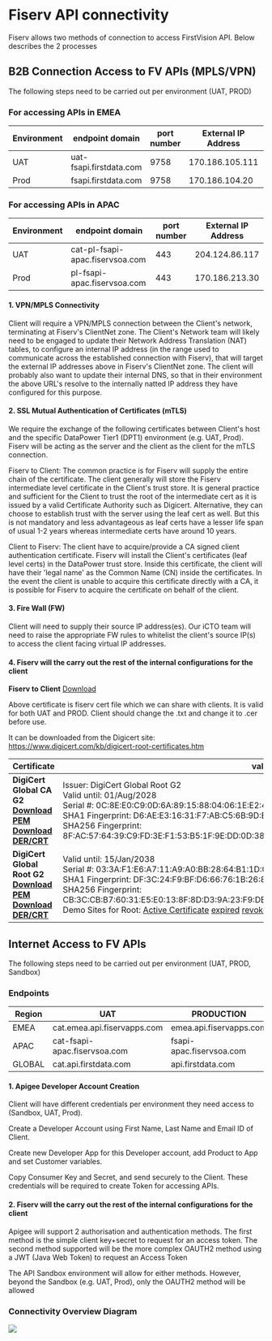 
# Fiserv API connectivity

Fiserv allows two methods of connection to access FirstVision API. Below describes the 2 processes

## B2B Connection Access to FV APIs (MPLS/VPN)

The following steps need to be carried out per environment (UAT, PROD)

### For accessing APIs in EMEA

| **Environment** | **endpoint domain**      | **port number** | **External IP Address** | **DR External IP Address**           |
|-----------------|--------------------------|-----------------|-------------------------|--------------------------------------|
| UAT             | uat-fsapi.firstdata.com  | 9758            | 170.186.105.111         | n/a                                  |
| Prod            | fsapi.firstdata.com      | 9758            | 170.186.104.20          | 170.186.105.189                      |

### For accessing APIs in APAC

| **Environment** | **endpoint domain**              | **port number** | **External IP Address** |
|-----------------|----------------------------------|-----------------|-------------------------|
| UAT             | cat-pl-fsapi-apac.fiservsoa.com  | 443             | 204.124.86.117          |
| Prod            | pl-fsapi-apac.fiservsoa.com      | 443             | 170.186.213.30          |

#### 1. VPN/MPLS Connectivity

Client will require a VPN/MPLS connection between the Client's network, terminating at Fiserv's ClientNet zone. The Client's Network team will likely need to be engaged to update their Network Address Translation (NAT) tables, to configure an internal IP address (in the range used to communicate across the established connection with Fiserv), that will target the external IP addresses above in Fiserv's ClientNet zone. The client will probably also want to update their internal DNS, so that in their environment the above URL's resolve to the internally natted IP address they have configured for this purpose.

#### 2. SSL Mutual Authentication of Certificates (mTLS)

We require the exchange of the following certificates between Client's host and the specific DataPower Tier1 (DPT1) environment (e.g. UAT, Prod). Fiserv will be acting as the server and the client as the client for the mTLS connection.

Fiserv to Client: The common practice is for Fiserv will supply the entire chain of the certificate. The client generally will store the Fiserv intermediate level certificate in the Client's trust store. It is general practice and sufficient for the Client to trust the root of the intermediate cert as it is issued by a valid Certificate Authority such as Digicert. Alternative, they can choose to establish trust with the server using the leaf cert as well. But this is not mandatory and less advantageous as leaf certs have a lesser life span of usual 1-2 years whereas intermediate certs have around 10 years.

Client to Fiserv: The client have to acquire/provide a CA signed client authentication certificate. Fiserv will install the Client's certificates (leaf level certs) in the DataPower trust store. Inside this certificate, the client will have their 'legal name' as the Common Name (CN) inside the certificates. In the event the client is unable to acquire this certificate directly with a CA, it is possible for Fiserv to acquire the certificate on behalf of the client.

#### 3. Fire Wall (FW)

Client will need to supply their source IP address(es). Our iCTO team will  need to raise the appropriate FW rules to whitelist the client's source IP(s) to access the client facing virtual IP addresses.

#### 4. Fiserv will the carry out the rest of the internal configurations for the client

**Fiserv to Client** [Download](download/assets/DigiCert_Global_CA_G2.cer.txt)

Above certificate is fiserv cert file which we can share with clients. It is valid for both UAT and PROD. Client should change the .txt and change it to .cer before use.

It can be downloaded from the Digicert site: <https://www.digicert.com/kb/digicert-root-certificates.htm>

| Certificate                                                                                                                                                                           | validity                                                                                                                                                                                                                                                                                                                                                                                                                                                                                                                                                                                       |
|---------------------------------------------------------------------------------------------------------------------------------------------------------------------------------------|------------------------------------------------------------------------------------------------------------------------------------------------------------------------------------------------------------------------------------------------------------------------------------------------------------------------------------------------------------------------------------------------------------------------------------------------------------------------------------------------------------------------------------------------------------------------------------------------|
| **DigiCert Global CA G2 </br> [Download PEM](https://cacerts.digicert.com/DigiCertGlobalCAG2.crt.pem) [Download DER/CRT](https://cacerts.digicert.com/DigiCertGlobalCAG2.crt)**       | Issuer: DigiCert Global Root G2 </br> Valid until: 01/Aug/2028 </br> Serial #: 0C:8E:E0:C9:0D:6A:89:15:88:04:06:1E:E2:41:F9:AF </br> SHA1 Fingerprint: D6:AE:E3:16:31:F7:AB:C5:6B:9D:E8:AB:EC:CC:41:08:A6:26:B1:04 </br> SHA256 Fingerprint: 8F:AC:57:64:39:C9:FD:3E:F1:53:B5:1F:9E:DD:0D:38:1B:5D:F7:B8:75:59:CE:BE:CA:04:29:7D:D4:4A:63:9B                                                                                                                                                                                                                                                   |
| **DigiCert Global Root G2 </br> [Download PEM](https://cacerts.digicert.com/DigiCertGlobalRootG2.crt.pem) [Download DER/CRT](https://cacerts.digicert.com/DigiCertGlobalRootG2.crt)** | Valid until: 15/Jan/2038 </br>Serial #: 03:3A:F1:E6:A7:11:A9:A0:BB:28:64:B1:1D:09:FA:E5 </br>SHA1 Fingerprint: DF:3C:24:F9:BF:D6:66:76:1B:26:80:73:FE:06:D1:CC:8D:4F:82:A4 </br>SHA256 Fingerprint: CB:3C:CB:B7:60:31:E5:E0:13:8F:8D:D3:9A:23:F9:DE:47:FF:C3:5E:43:C1:14:4C:EA:27:D4:6A:5A:B1:CB:5 </br>Demo Sites for Root:  [Active Certificate](https://global-root-g2.chain-demos.digicert.com/ "Test my browser for this root certificate")   [expired](https://global-root-g2-expired.chain-demos.digicert.com/)  [revoked](https://global-root-g2-revoked.chain-demos.digicert.com/)    |

## Internet Access to FV APIs

The following steps need to be carried out per environment (UAT, PROD, Sandbox)

### Endpoints

| Region | UAT                          | PRODUCTION               | Generic Sandbox        |
|--------|------------------------------|--------------------------|------------------------|
| EMEA   | cat.emea.api.fiservapps.com  | emea.api.fiservapps.com  | cert.api.firstdata.com |
| APAC   | cat-fsapi-apac.fiservsoa.com | fsapi-apac.fiservsoa.com | cert.api.firstdata.com |
| GLOBAL | cat.api.firstdata.com        | api.firstdata.com        | cert.api.firstdata.com |

#### 1. Apigee Developer Account Creation

Client will have different credentials per environment they need access to (Sandbox, UAT, Prod).

Create a Developer Account using First Name, Last Name and Email ID of Client.

Create new Developer App for this Developer account, add Product to App and set Customer variables.

Copy Consumer Key and Secret, and send securely to the Client. These credentials will be required to create Token for accessing APIs.

#### 2. Fiserv will the carry out the rest of the internal configurations for the client

Apigee will support 2 authorisation and authentication methods. The first method is the simple client key+secret to request for an access token.  The second method supported will be the more complex OAUTH2 method using a JWT (Java Web Token) to request an Access Token

The API Sandbox environment will allow for either methods. However, beyond the Sandbox (e.g. UAT, Prod), only the OAUTH2 method will be allowed

### Connectivity Overview Diagram

<img style="display:block;margin:0 auto;" src="/assets/images/API-connectivity.jpg">
